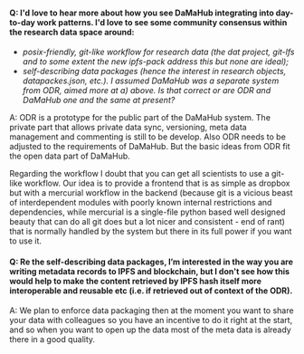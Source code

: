 #### Q:  I'd love to hear more about how you see DaMaHub integrating into day-to-day work patterns.  I'd love to see some community consensus within the research data space around: 
* _posix-friendly, git-like workflow for research data (the dat project, git-lfs and to some extent the new ipfs-pack address this but none are ideal);_
* _self-describing data packages (hence the interest in research objects, datapackes.json, etc.). I assumed DaMaHub was a separate system from ODR, aimed more at a) above. Is that correct or are ODR and DaMaHub one and the same at present?_

A: ODR is a prototype for the public part of the DaMaHub system. The private part that allows private data sync, versioning, meta data management and commenting is still to be develop. Also ODR needs to be adjusted to the requirements of DaMaHub. But the basic ideas from ODR fit the open data part of DaMaHub.

Regarding the workflow I doubt that you can get all scientists to use a git-like workflow. Our idea is to provide a frontend that is as simple as dropbox but with a mercurial workflow in the backend (because git is a vicious beast of interdependent modules with poorly known internal restrictions and dependencies, while mercurial is a single-file python based well designed beauty that can do all git does but a lot nicer and consistent - end of rant) that is normally handled by the system but there in its full power if you want to use it.

#### Q: Re the self-describing data packages, I’m interested in the way you are writing metadata records to IPFS and blockchain, but I don't see how this would help to make the content retrieved by IPFS hash itself more interoperable and reusable etc (i.e. if retrieved out of context of the ODR).

A: We plan to enforce data packaging then at the moment you want to share your data with colleagues so you have an incentive to do it right at the start, and so when you want to open up the data most of the meta data is already there in a good quality.

